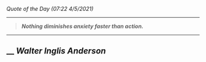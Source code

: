 _Quote of the Day (07:22 4/5/2021)_
___
>**_Nothing diminishes anxiety faster than action._**
___
## __ **_Walter Inglis Anderson_**